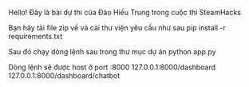 Hello!
Đây là bài dự thi của Đào Hiếu Trung trong cuộc thi SteamHacks

Bạn hãy tải file zip về và cài thư viện yêu cầu như sau
    pip install -r requirements.txt

Sau đó chạy dòng lệnh sau trong thư mục dự án
    python app.py

Dòng lệnh sẽ được host ở port :8000
    127.0.0.1:8000/dashboard
    127.0.0.1:8000/dashboard/chatbot